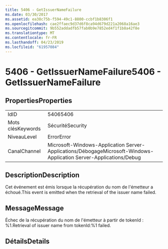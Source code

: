 ```yaml
---
title: 5406 - GetIssuerNameFailure
ms.date: 03/30/2017
ms.assetid: ea38c75b-f594-49c1-8800-ccbf1b8306f1
ms.openlocfilehash: cae2ffaec9d37d6f8ca94d679d221a2068a16ae3
ms.sourcegitcommit: 9b552addadfb57fab0b9e7852ed4f1f1b8a42f8e
ms.translationtype: MT
ms.contentlocale: fr-FR
ms.lasthandoff: 04/23/2019
ms.locfileid: "61957084"
---
```

# <a name="5406---getissuernamefailure"></a><span data-ttu-id="e0524-102">5406 - GetIssuerNameFailure</span><span class="sxs-lookup"><span data-stu-id="e0524-102">5406 - GetIssuerNameFailure</span></span>
## <a name="properties"></a><span data-ttu-id="e0524-103">Properties</span><span class="sxs-lookup"><span data-stu-id="e0524-103">Properties</span></span>  
  
|||  
|-|-|  
|<span data-ttu-id="e0524-104">Id</span><span class="sxs-lookup"><span data-stu-id="e0524-104">ID</span></span>|<span data-ttu-id="e0524-105">5406</span><span class="sxs-lookup"><span data-stu-id="e0524-105">5406</span></span>|  
|<span data-ttu-id="e0524-106">Mots clés</span><span class="sxs-lookup"><span data-stu-id="e0524-106">Keywords</span></span>|<span data-ttu-id="e0524-107">Sécurité</span><span class="sxs-lookup"><span data-stu-id="e0524-107">Security</span></span>|  
|<span data-ttu-id="e0524-108">Niveau</span><span class="sxs-lookup"><span data-stu-id="e0524-108">Level</span></span>|<span data-ttu-id="e0524-109">Error</span><span class="sxs-lookup"><span data-stu-id="e0524-109">Error</span></span>|  
|<span data-ttu-id="e0524-110">Canal</span><span class="sxs-lookup"><span data-stu-id="e0524-110">Channel</span></span>|<span data-ttu-id="e0524-111">Microsoft-Windows-Application Server-Applications/Débogage</span><span class="sxs-lookup"><span data-stu-id="e0524-111">Microsoft-Windows-Application Server-Applications/Debug</span></span>|  
  
## <a name="description"></a><span data-ttu-id="e0524-112">Description</span><span class="sxs-lookup"><span data-stu-id="e0524-112">Description</span></span>  
 <span data-ttu-id="e0524-113">Cet événement est émis lorsque la récupération du nom de l'émetteur a échoué.</span><span class="sxs-lookup"><span data-stu-id="e0524-113">This event is emitted when the retrieval of the issuer name failed.</span></span>  
  
## <a name="message"></a><span data-ttu-id="e0524-114">Message</span><span class="sxs-lookup"><span data-stu-id="e0524-114">Message</span></span>  
 <span data-ttu-id="e0524-115">Échec de la récupération du nom de l'émetteur à partir de tokenId : %1.</span><span class="sxs-lookup"><span data-stu-id="e0524-115">Retrieval of issuer name from tokenId:%1 failed.</span></span>  
  
## <a name="details"></a><span data-ttu-id="e0524-116">Détails</span><span class="sxs-lookup"><span data-stu-id="e0524-116">Details</span></span>
